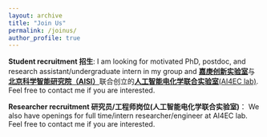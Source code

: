```yaml
---
layout: archive
title: "Join Us"
permalink: /joinus/
author_profile: true
---
```


**Student recruitment 招生**: I am looking for motivated PhD, postdoc, and research assistant/undergraduate intern in my group and [**嘉庚创新实验室**](http://www.ikkem.com/)与[**北京科学智能研究院（AISI）**](https://www.aisi.ac.cn/)联合创立的[**人工智能电化学联合实验室**(AI4EC lab)](https://ai4ec.ac.cn/). Feel free to contact me if you are interested.

**Researcher recruitment 研究员/工程师岗位(人工智能电化学联合实验室)**： We also have openings for full time/intern researcher/engineer at AI4EC lab. Feel free to contact me if you are interested.
